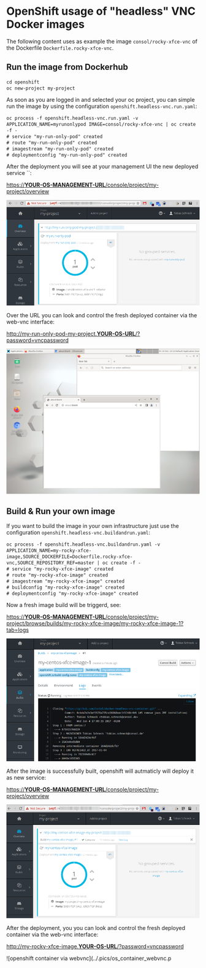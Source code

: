 # OpenShift usage of "headless" VNC Docker images

The following content uses as example the image `consol/rocky-xfce-vnc` of the Dockerfile `Dockerfile.rocky-xfce-vnc`.

## Run the image from Dockerhub

    cd openshift
    oc new-project my-project

As soon as you are logged in and selected your oc project, you can simple run the image by using the configuration `openshift.headless-vnc.run.yaml`:

    oc process -f openshift.headless-vnc.run.yaml -v APPLICATION_NAME=myrunonlypod IMAGE=consol/rocky-xfce-vnc | oc create -f -
    # service "my-run-only-pod" created
    # route "my-run-only-pod" created
    # imagestream "my-run-only-pod" created
    # deploymentconfig "my-run-only-pod" created

After the deployment you will see at your management UI the new deployed service ``:

[https://__YOUR-OS-MANAGEMENT-URL__/console/project/my-project/overview]()

![openshift management consol run-only service](../.pics/os_run_only.png)


Over the URL you can look and control the fresh deployed container via the web-vnc interface:

[http://my-run-only-pod-my-project.__YOUR-OS-URL__/?password=vncpassword]()

![openshift container via webvnc](../.pics/vnc_container_view.png)


## Build & Run your own image

If you want to build the image in your own infrastructure just use the configuration `openshift.headless-vnc.buildandrun.yaml`:

    oc process -f openshift.headless-vnc.buildandrun.yaml -v APPLICATION_NAME=my-rocky-xfce-image,SOURCE_DOCKERFILE=Dockerfile.rocky-xfce-vnc,SOURCE_REPOSITORY_REF=master | oc create -f -
    # service "my-rocky-xfce-image" created
    # route "my-rocky-xfce-image" created
    # imagestream "my-rocky-xfce-image" created
    # buildconfig "my-rocky-xfce-image" created
    # deploymentconfig "my-rocky-xfce-image" created

Now a fresh image build will be triggerd, see:

[https://__YOUR-OS-MANAGEMENT-URL__/console/project/my-project/browse/builds/my-rocky-xfce-image/my-rocky-xfce-image-1?tab=logs]()

![openshift headless vnc docker image build](../.pics/os_build_and_run.png)

After the image is successfully built, openshift will autmaticly will deploy it as new service:

[https://__YOUR-OS-MANAGEMENT-URL__/console/project/my-project/overview]()

![openshift management consol build own image service](../.pics/os_build_and_run_deployment.png)

After the deployment, you you can look and control the fresh deployed container via the web-vnc interface:

[http://my-rocky-xfce-image.__YOUR-OS-URL__/?password=vncpassword]()

![openshift container via webvnc](../.pics/os_container_webvnc.p
